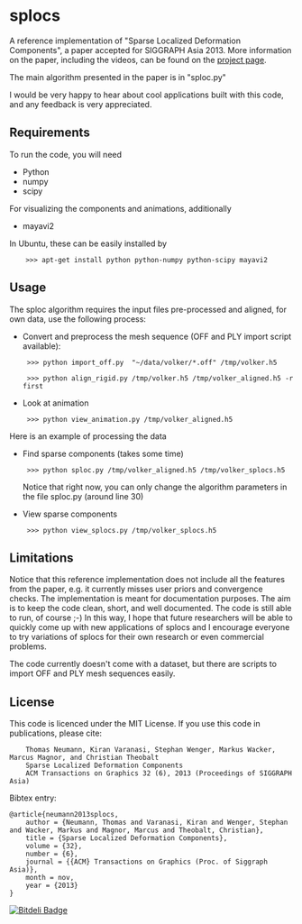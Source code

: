 splocs
======

A reference implementation of "Sparse Localized Deformation Components", a paper accepted for SIGGRAPH Asia 2013.  More information on the paper, including the videos, can be found on the [project page](http://www.drematrix.de/?portfolio=english-sparse-localized-deformation-components&lang=en).

The main algorithm presented in the paper is in "sploc.py"

I would be very happy to hear about cool applications built with this code, and any feedback is very appreciated.

Requirements
------------

To run the code, you will need
 - Python
 - numpy
 - scipy

For visualizing the components and animations, additionally
 - mayavi2

In Ubuntu, these can be easily installed by

        >>> apt-get install python python-numpy python-scipy mayavi2

Usage
-----

The sploc algorithm requires the input files pre-processed and aligned, for own data, use the following process:

 - Convert and preprocess the mesh sequence (OFF and PLY import script available):

        >>> python import_off.py  "~/data/volker/*.off" /tmp/volker.h5

        >>> python align_rigid.py /tmp/volker.h5 /tmp/volker_aligned.h5 -r first

 - Look at animation

        >>> python view_animation.py /tmp/volker_aligned.h5

Here is an example of processing the data

 - Find sparse components (takes some time)

        >>> python sploc.py /tmp/volker_aligned.h5 /tmp/volker_splocs.h5

    Notice that right now, you can only change the algorithm parameters in the file sploc.py (around line 30)

 - View sparse components

        >>> python view_splocs.py /tmp/volker_splocs.h5



Limitations
-----------

Notice that this reference implementation does not include all the features from the paper, e.g. it currently misses user priors and convergence checks. The implementation is meant for documentation purposes. The aim is to keep the code clean, short, and well documented. The code is still able to run, of course ;-) In this way, I hope that future researchers will be able to quickly come up with new applications of splocs and I encourage everyone to try variations of splocs for their own research or even commercial problems. 

The code currently doesn't come with a dataset, but there are scripts to import OFF and PLY mesh sequences easily. 

License
-------

This code is licenced under the MIT License. If you use this code in publications, please cite:

        Thomas Neumann, Kiran Varanasi, Stephan Wenger, Markus Wacker, Marcus Magnor, and Christian Theobalt
        Sparse Localized Deformation Components
        ACM Transactions on Graphics 32 (6), 2013 (Proceedings of SIGGRAPH Asia)

Bibtex entry:
```
@article{neumann2013splocs,
    author = {Neumann, Thomas and Varanasi, Kiran and Wenger, Stephan and Wacker, Markus and Magnor, Marcus and Theobalt, Christian},
    title = {Sparse Localized Deformation Components},
    volume = {32},
    number = {6},
    journal = {{ACM} Transactions on Graphics (Proc. of Siggraph Asia)},
    month = nov,
    year = {2013}
}
```


[![Bitdeli Badge](https://d2weczhvl823v0.cloudfront.net/tneumann/splocs/trend.png)](https://bitdeli.com/free "Bitdeli Badge")


